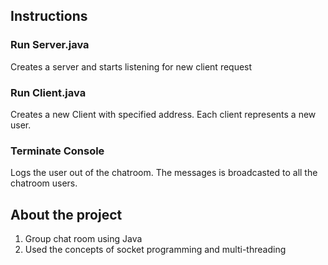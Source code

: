 ## Instructions

### Run Server.java
Creates a server and starts listening for new client request

### Run Client.java
Creates a new Client with specified address. Each client represents a new user.

### Terminate Console
Logs the user out of the chatroom. The messages is broadcasted to all the chatroom users.

## About the project

1. Group chat room using Java
2. Used the concepts of socket programming and multi-threading
